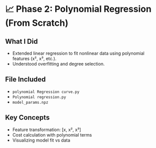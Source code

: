 # 📈 Phase 2: Polynomial Regression (From Scratch)

## What I Did
- Extended linear regression to fit nonlinear data using polynomial features (x², x³, etc.).
- Understood overfitting and degree selection.

## File Included
- `polynomial Regression curve.py`
- `Polynomial regression.py`
- `model_params.npz`

## Key Concepts
- Feature transformation: [x, x², x³]
- Cost calculation with polynomial terms
- Visualizing model fit vs data
